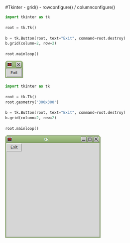 
#Tkinter - grid() - rowconfigure() / columnconfigure()

```python
import tkinter as tk

root = tk.Tk()

b = tk.Button(root, text="Exit", command=root.destroy)
b.grid(column=2, row=2)

root.mainloop()
```

![#1](images/main-1.png?raw=true)   

```python
import tkinter as tk

root = tk.Tk()
root.geometry('300x300')

b = tk.Button(root, text="Exit", command=root.destroy)
b.grid(column=2, row=2)

root.mainloop()
```

![#1](images/main-2.png?raw=true)   

